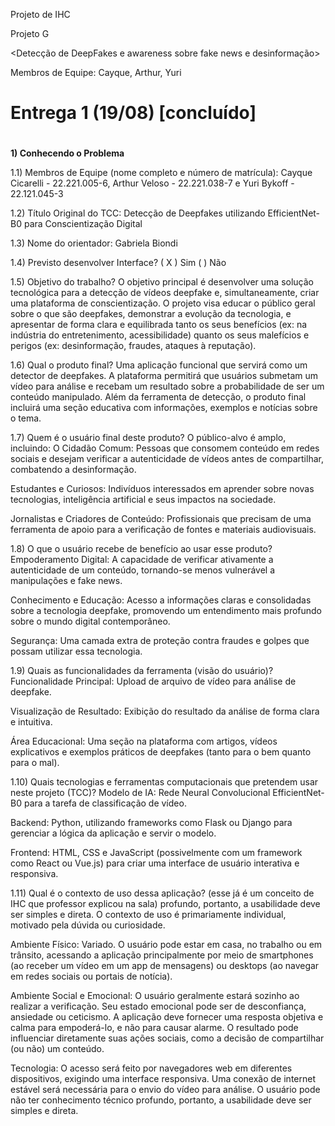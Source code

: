 Projeto de IHC

Projeto G

<Detecção de DeepFakes e awareness sobre fake news e desinformação>

Membros de Equipe: Cayque, Arthur, Yuri
# Entrega 1 (19/08) [concluído]

# 

**1\) Conhecendo o Problema** 

1.1) Membros de Equipe (nome completo e número de matrícula): Cayque Cicarelli - 22.221.005-6, Arthur Veloso - 22.221.038-7 e Yuri Bykoff - 22.121.045-3

1.2) Título Original do TCC: Detecção de Deepfakes utilizando EfficientNet-B0 para Conscientização Digital

1.3) Nome do orientador: Gabriela Biondi

1.4) Previsto desenvolver Interface? ( X  ) Sim     (   ) Não

1.5) Objetivo do trabalho? 
  O objetivo principal é desenvolver uma solução tecnológica para a detecção de vídeos
deepfake e, simultaneamente, criar uma plataforma de conscientização. O projeto visa
educar o público geral sobre o que são deepfakes, demonstrar a evolução da tecnologia,
e apresentar de forma clara e equilibrada tanto os seus benefícios (ex: na indústria do
entretenimento, acessibilidade) quanto os seus malefícios e perigos (ex: desinformação,
fraudes, ataques à reputação).

1.6) Qual o produto final? 
  Uma aplicação funcional que servirá como um detector de deepfakes. A plataforma
permitirá que usuários submetam um vídeo para análise e recebam um resultado sobre a
probabilidade de ser um conteúdo manipulado. Além da ferramenta de detecção, o
produto final incluirá uma seção educativa com informações, exemplos e notícias sobre o
tema.

1.7) Quem é o usuário final deste produto?
  O público-alvo é amplo, incluindo:
O Cidadão Comum: Pessoas que consomem conteúdo em redes sociais e desejam
verificar a autenticidade de vídeos antes de compartilhar, combatendo a
desinformação.

Estudantes e Curiosos: Indivíduos interessados em aprender sobre novas
tecnologias, inteligência artificial e seus impactos na sociedade.

Jornalistas e Criadores de Conteúdo: Profissionais que precisam de uma
ferramenta de apoio para a verificação de fontes e materiais audiovisuais.

1.8) O que o usuário recebe de benefício ao usar esse produto? 
  Empoderamento Digital: A capacidade de verificar ativamente a autenticidade de um
conteúdo, tornando-se menos vulnerável a manipulações e fake news.

Conhecimento e Educação: Acesso a informações claras e consolidadas sobre a
tecnologia deepfake, promovendo um entendimento mais profundo sobre o mundo
digital contemporâneo.

Segurança: Uma camada extra de proteção contra fraudes e golpes que possam utilizar
essa tecnologia.

1.9) Quais as funcionalidades da ferramenta (visão do usuário)?
  Funcionalidade Principal: Upload de arquivo de vídeo para análise de deepfake.

Visualização de Resultado: Exibição do resultado da análise de forma clara e intuitiva.

Área Educacional: Uma seção na plataforma com artigos, vídeos explicativos e
exemplos práticos de deepfakes (tanto para o bem quanto para o mal).

1.10) Quais tecnologias e ferramentas computacionais que pretendem usar neste projeto (TCC)?
  Modelo de IA: Rede Neural Convolucional EfficientNet-B0 para a tarefa de classificação
de vídeo.

Backend: Python, utilizando frameworks como Flask ou Django para gerenciar a lógica
da aplicação e servir o modelo.

Frontend: HTML, CSS e JavaScript (possivelmente com um framework como React ou
Vue.js) para criar uma interface de usuário interativa e responsiva.

1.11) Qual é o contexto de uso dessa aplicação? (esse já é um conceito de IHC que professor explicou na sala)
profundo, portanto, a usabilidade deve ser simples e direta.
  O contexto de uso é primariamente individual, motivado pela dúvida ou curiosidade.

Ambiente Físico: Variado. O usuário pode estar em casa, no trabalho ou em trânsito,
acessando a aplicação principalmente por meio de smartphones (ao receber um
vídeo em um app de mensagens) ou desktops (ao navegar em redes sociais ou
portais de notícia).

Ambiente Social e Emocional: O usuário geralmente estará sozinho ao realizar a
verificação. Seu estado emocional pode ser de desconfiança, ansiedade ou
ceticismo. A aplicação deve fornecer uma resposta objetiva e calma para
empoderá-lo, e não para causar alarme. O resultado pode influenciar diretamente
suas ações sociais, como a decisão de compartilhar (ou não) um conteúdo.

Tecnologia: O acesso será feito por navegadores web em diferentes dispositivos,
exigindo uma interface responsiva. Uma conexão de internet estável será necessária
para o envio do vídeo para análise. O usuário pode não ter conhecimento técnico
profundo, portanto, a usabilidade deve ser simples e direta.

